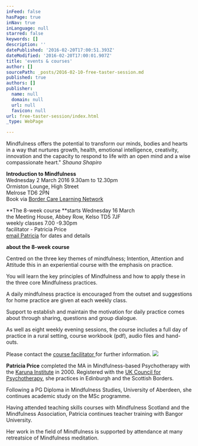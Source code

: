 ```yaml
---
inFeed: false
hasPage: true
inNav: true
inLanguage: null
starred: false
keywords: []
description: ''
datePublished: '2016-02-20T17:00:51.393Z'
dateModified: '2016-02-20T17:00:01.907Z'
title: 'events & courses'
author: []
sourcePath: _posts/2016-02-10-free-taster-session.md
published: true
authors: []
publisher:
  name: null
  domain: null
  url: null
  favicon: null
url: free-taster-session/index.html
_type: WebPage

---
```

Mindfulness offers the potential to transform our minds, bodies and hearts in a way that nurtures growth, health, emotional intelligence, creativity, innovation and the capacity to respond to life with an open mind and a wise compassionate heart."    _Shauna Shapiro_

**Introduction to Mindfulness**  
Wednesday 2 March 2016 9.30am to 12.30pm  
Ormiston Lounge, High Street  
Melrose TD6 2PN  
Book via  [Border Care Learning Network][0]

**The 8-week course **starts Wednesday 16 March   
the Meeting House, Abbey Row, Kelso TD5 7JF  
weekly classes 7.00 -9.30pm  
facilitator - Patricia Price  
[email Patricia][1] for dates and details

**about the 8-week course**

Centred on the three key themes of mindfulness; Intention,
Attention and Attitude this in an experiential course with the emphasis on practice.

You will learn the key principles of Mindfulness and how to apply these in the three core Mindfulness practices.

A daily mindfulness practice is encouraged from the outset
and suggestions for home practice are given at each weekly class.

Support to establish and maintain the motivation for daily
practice comes about through sharing, questions and group dialogue.

As well as eight weekly evening sessions, the course includes a full day of practice in a rural setting,  course workbook (pdf), audio files and hand-outs.

Please contact the [course facilitator ][1]for further information.
![](https://the-grid-user-content.s3-us-west-2.amazonaws.com/e8eae509-0031-46d0-b14c-eaa399410d41.jpg)

**Patricia Price** completed the MA in Mindfulness-based Psychotherapy with the [Karuna Institute][2] in 2000\. Registered with the [UK Council for Psychotherapy][3], she practices in Edinburgh and the Scottish Borders.

Following a PG Diploma in Mindfulness Studies, University of Aberdeen, she continues academic study on the MSc programme. 

Having attended teaching skills courses with Mindfulness Scotland and the Mindfulness Association, Patricia continues teacher training with Bangor University.

Her work in the field of Mindfulness is supported by attendance at many retreatsice of Mindfulness meditation. 

[0]: http://www.borderscarevoice.org.uk/training-bcln/
[1]: mail@mindfulness-borders.net
[2]: http://thekaruna-institute.co.uk/
[3]: http://www.ukcp.org/